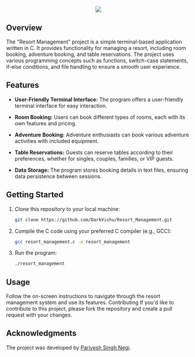 <h1 align="center">
  <a href="https://git.io/typing-svg">
    <img src="https://readme-typing-svg.herokuapp.com/?lines=Resort+Management!&center=true&size=30">
  </a>
</h1>

## Overview

The "Resort Management" project is a simple terminal-based application written in C. It provides functionality for managing a resort, including room booking, adventure booking, and table reservations. The project uses various programming concepts such as functions, switch-case statements, if-else conditions, and file handling to ensure a smooth user experience.

## Features

- **User-Friendly Terminal Interface:** The program offers a user-friendly terminal interface for easy interaction.

- **Room Booking:** Users can book different types of rooms, each with its own features and pricing.

- **Adventure Booking:** Adventure enthusiasts can book various adventure activities with included equipment.

- **Table Reservations:** Guests can reserve tables according to their preferences, whether for singles, couples, families, or VIP guests.

- **Data Storage:** The program stores booking details in text files, ensuring data persistence between sessions.

## Getting Started

1. Clone this repository to your local machine:

   ```bash
   git clone https://github.com/DarkVishu/Resort_Management.git
   ```
   
2. Compile the C code using your preferred C compiler (e.g., GCC):

   ```bash
   gcc resort_management.c -o resort_management
   ```
3. Run the program:

   ```bash
   ./resort_management
   ```
   
## Usage
Follow the on-screen instructions to navigate through the resort management system and use its features.
Contributing
If you'd like to contribute to this project, please fork the repository and create a pull request with your changes.

## Acknowledgments
The project was developed by <a href="https://github.com/DarkVishu">Parivesh Singh Negi</a>.
